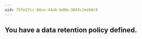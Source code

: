 ```yaml
---
uid: 75fe27cc-08ce-44ab-bd0b-3843c2eeb0c9
---
```

## You have a data retention policy defined.

<div class="alert is-info"><p></p></div>

